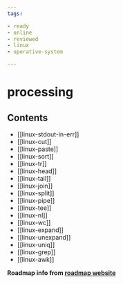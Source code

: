 ```yaml
---
tags:

- ready
- online
- reviewed
- linux
- operative-system

---
```


# processing

## Contents

- [[linux-stdout-in-err]]
- [[linux-cut]]
- [[linux-paste]]
- [[linux-sort]]
- [[linux-tr]]
- [[linux-head]]
- [[linux-tail]]
- [[linux-join]]
- [[linux-split]]
- [[linux-pipe]]
- [[linux-tee]]
- [[linux-nl]]
- [[linux-wc]]
- [[linux-expand]]
- [[linux-unexpand]]
- [[linux-uniq]]
- [[linux-grep]]
- [[linux-awk]]

__Roadmap info from [roadmap website](https://roadmap.sh/linux/processing)__
